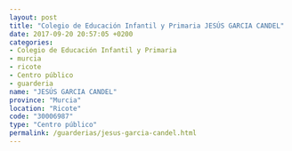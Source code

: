 ```yaml
---
layout: post
title: "Colegio de Educación Infantil y Primaria JESÚS GARCIA CANDEL"
date: 2017-09-20 20:57:05 +0200
categories:
- Colegio de Educación Infantil y Primaria
- murcia
- ricote
- Centro público
- guarderia
name: "JESÚS GARCIA CANDEL"
province: "Murcia"
location: "Ricote"
code: "30006987"
type: "Centro público"
permalink: /guarderias/jesus-garcia-candel.html
---
```

